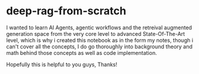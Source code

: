 # deep-rag-from-scratch
I wanted to learn AI Agents, agentic workflows and the retreival augmented generation space from the very core level to advanced State-Of-The-Art level, which is why i created this notebook as in the form my notes, though i can't cover all the concepts, I do go thoroughly into background theory and math behind those concepts as well as code implementation.

Hopefully this is helpful to you guys, Thanks!
